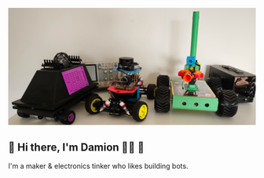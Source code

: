 ![Project Logo](./docs/images/bots.jpg)
## 👋 Hi there, I'm Damion 🧑‍💻 🤖
I'm a maker & electronics tinker who likes building bots.
